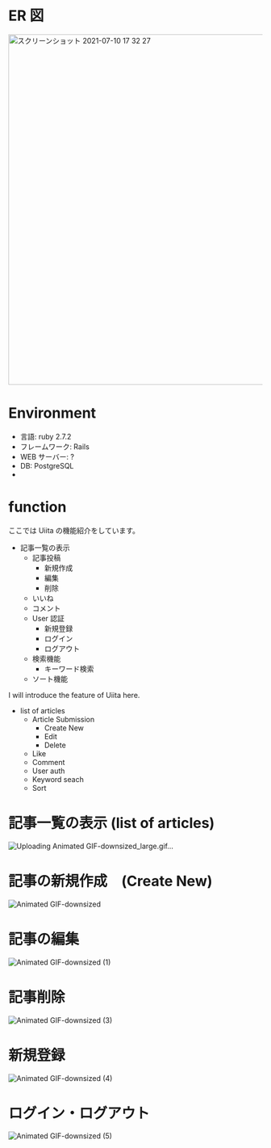# ER 図

<img width="694" alt="スクリーンショット 2021-07-10 17 32 27" src="https://user-images.githubusercontent.com/76199103/125157321-582b0580-e1a5-11eb-83a1-67b86b62cd73.png">

# Environment

- 言語: ruby 2.7.2
- フレームワーク: Rails
- WEB サーバー: ?
- DB: PostgreSQL
-

# function

ここでは Uiita の機能紹介をしています。

- 記事一覧の表示
  - 記事投稿
    - 新規作成
    - 編集
    - 削除
  - いいね
  - コメント
  - User 認証
    - 新規登録
    - ログイン
    - ログアウト
  - 検索機能
    - キーワード検索
  - ソート機能

I will introduce the feature of Uiita here.

- list of articles
  - Article Submission
    - Create New
    - Edit
    - Delete
  - Like
  - Comment
  - User auth
  - Keyword seach
  - Sort

# 記事一覧の表示 (list of articles)

![Uploading Animated GIF-downsized_large.gif…]()

# 記事の新規作成　(Create New)

![Animated GIF-downsized](https://user-images.githubusercontent.com/76199103/125160676-2a4fbc00-e1b9-11eb-9130-868620cc1728.gif)

# 記事の編集

![Animated GIF-downsized (1)](https://user-images.githubusercontent.com/76199103/125160830-1eb0c500-e1ba-11eb-9b44-8b31bf191efb.gif)

# 記事削除

![Animated GIF-downsized (3)](https://user-images.githubusercontent.com/76199103/125160987-ba423580-e1ba-11eb-8c00-6cebada8cba9.gif)

# 新規登録

![Animated GIF-downsized (4)](https://user-images.githubusercontent.com/76199103/125161427-51a88800-e1bd-11eb-9230-016c8b301c64.gif)

# ログイン・ログアウト

![Animated GIF-downsized (5)](https://user-images.githubusercontent.com/76199103/125161548-e8754480-e1bd-11eb-97fb-fd2b4a848ded.gif)
